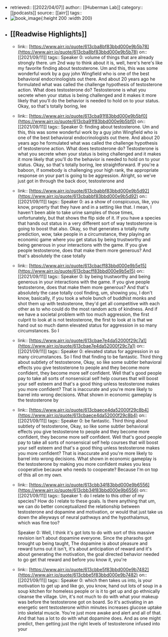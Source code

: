 - retrieved:: [[2022/04/07]]
  author:: [[Huberman Lab]]
  category:: [[podcasts]]
  source:: [[airr]]
  tags::
- ![book_image](https://ssl-static.libsyn.com/p/assets/f/7/d/9/f7d9cdda658759cb/Huberman-Lab-Podcast-Thumbnail-2000x2000.jpg){:height 200 :width 200}
- ## [[Readwise Highlights]]
	- link:: [https://www.airr.io/quote/613cba8bf83bbd000e9b5b78](https://www.airr.io/quote/613cba8bf83bbd000e9b5b78)
	  on:: [[2021/09/11]]
	  tags:: 
	  Speaker 0: volume of things that are already strongly there. um 2nd way to think about it is, well, here's here's like my favorite finding about testosterone. Um and this, this was some wonderful work by a guy john Wingfield who is one of the best behavioral endocrinologists out there. And about 20 years ago he formulated what was called the challenge hypothesis of testosterone action. What does testosterone do? Testosterone is what you secrete when your status is being challenged and it makes it more likely that you'll do the behavior is needed to hold on to your status. Okay, so that's totally boring, lee
	- link:: [https://www.airr.io/quote/613cba91f83bbd000e9b5bf0](https://www.airr.io/quote/613cba91f83bbd000e9b5bf0)
	  on:: [[2021/09/11]]
	  tags:: 
	  Speaker 0: finding about testosterone. Um and this, this was some wonderful work by a guy john Wingfield who is one of the best behavioral endocrinologists out there. And about 20 years ago he formulated what was called the challenge hypothesis of testosterone action. What does testosterone do? Testosterone is what you secrete when your status is being challenged and it makes it more likely that you'll do the behavior is needed to hold on to your status. Okay, so that's totally boring, lee straightforward. If you're a baboon, if somebody is challenging your high rank, the appropriate response on your part is going to be aggression. Alright, so we've just got in through the back door, testosterone and
	- link:: [https://www.airr.io/quote/613cbabbf83bbd000e9b5d92](https://www.airr.io/quote/613cbabbf83bbd000e9b5d92)
	  on:: [[2021/09/11]]
	  tags:: 
	  Speaker 0: as a show of conspicuous, like, you know, property that they have and in a setting like that. I mean, I haven't been able to take urine samples of those times, unfortunately, but that shows the flip side of it. If you have a species that hands out status in a very different sort of way testosterone is going to boost that also. Okay, so that generates a totally nutty prediction, wow, take people in a circumstance, they playing an economic game where you get status by being trustworthy and being generous in your interactions with the game. If you give people testosterone, does that make them more generous? And that's absolutely the case totally
	- link:: [https://www.airr.io/quote/613cbacff83bbd000e9b5e15](https://www.airr.io/quote/613cbacff83bbd000e9b5e15)
	  on:: [[2021/09/11]]
	  tags:: 
	  Speaker 0: by being trustworthy and being generous in your interactions with the game. If you give people testosterone, does that make them more generous? And that's absolutely the case totally cool finding, um, showing you, I don't know, basically, if you took a whole bunch of buddhist monks and shot them up with testosterone, they'd get all competitive with each other as to who could do the most random acts of kindness. And if we have a societal problem with too much aggression, the first culprit to look at is not testosterone, the first to look at is that we hand out so much damn elevated status for aggression in so many circumstances. So I
	- link:: [https://www.airr.io/quote/613cbae7e4da52000f29c7a1](https://www.airr.io/quote/613cbae7e4da52000f29c7a1)
	  on:: [[2021/09/11]]
	  tags:: 
	  Speaker 0: elevated status for aggression in so many circumstances. So I find that finding to be fantastic. Third thing about subtlety of testosterone, Okay, so like some subtler behavioral effects you give testosterone to people and they become more confident, they become more self confident. Well that's good people pay to take all sorts of nonsensical self help courses that will boost your self esteem and that's a good thing unless testosterone makes you more confident? That is inaccurate and you're more likely to barrel into wrong decisions. What shown in economic gameplay is the testosterone by
	- link:: [https://www.airr.io/quote/613cbaece4da52000f29c8b4](https://www.airr.io/quote/613cbaece4da52000f29c8b4)
	  on:: [[2021/09/11]]
	  tags:: 
	  Speaker 0: be fantastic. Third thing about subtlety of testosterone, Okay, so like some subtler behavioral effects you give testosterone to people and they become more confident, they become more self confident. Well that's good people pay to take all sorts of nonsensical self help courses that will boost your self esteem and that's a good thing unless testosterone makes you more confident? That is inaccurate and you're more likely to barrel into wrong decisions. What shown in economic gameplay is the testosterone by making you more confident makes you less cooperative because who needs to cooperate? Because I'm on top of this all on my own.
	- link:: [https://www.airr.io/quote/613cbb34f83bbd000e9b6556](https://www.airr.io/quote/613cbb34f83bbd000e9b6556)
	  on:: [[2021/09/11]]
	  tags:: 
	  Speaker 1: do I relate to this other of my species? How do I relate to these goals. Is there anything that um, we can do better conceptualized the relationship between testosterone and dopamine and motivation, or would that just take us down the alleyways of neural pathways and the hypothalamus, which was fine too? 
	  
	  Speaker 0: Well, I think it's got lots to do with sort of this massive revision isn't about dopamine everyone. Since the pharaohs got brought up being taught, The dopamine is about pleasure and reward turns out it isn't, it's about anticipation of reward and it's about generating the motivation, the goal directed behavior needed to go get that reward and before you know it, you're
	- link:: [https://www.airr.io/quote/613cbbe5f83bbd000e9b7482](https://www.airr.io/quote/613cbbe5f83bbd000e9b7482)
	  on:: [[2021/09/11]]
	  tags:: 
	  Speaker 0: which then takes us into, is your motivation to get up and like go, you know, hand out lots of soup in a soup kitchen for homeless people or is it to get up and go ethnically cleanse the village. Um, it's not much to do with what your makeup was before the testosterone got on board. So it's activating in an energetic sent testosterone within minutes increases glucose uptake into skeletal muscle. You're just more awake and alert and all of that. And that has a lot to do with what dopamine does. And as one might predict, then getting just the right levels of testosterone infused into your